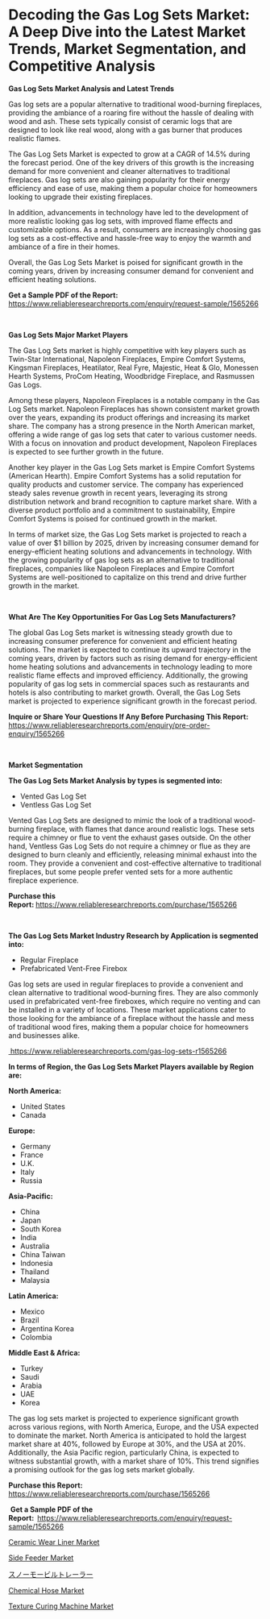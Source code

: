 <p><h1>Decoding the Gas Log Sets Market: A Deep Dive into the Latest Market Trends, Market Segmentation, and Competitive Analysis</h1></p><p><strong>Gas Log Sets Market Analysis and Latest Trends</strong></p>
<p><p>Gas log sets are a popular alternative to traditional wood-burning fireplaces, providing the ambiance of a roaring fire without the hassle of dealing with wood and ash. These sets typically consist of ceramic logs that are designed to look like real wood, along with a gas burner that produces realistic flames.</p><p>The Gas Log Sets Market is expected to grow at a CAGR of 14.5% during the forecast period. One of the key drivers of this growth is the increasing demand for more convenient and cleaner alternatives to traditional fireplaces. Gas log sets are also gaining popularity for their energy efficiency and ease of use, making them a popular choice for homeowners looking to upgrade their existing fireplaces.</p><p>In addition, advancements in technology have led to the development of more realistic looking gas log sets, with improved flame effects and customizable options. As a result, consumers are increasingly choosing gas log sets as a cost-effective and hassle-free way to enjoy the warmth and ambiance of a fire in their homes.</p><p>Overall, the Gas Log Sets Market is poised for significant growth in the coming years, driven by increasing consumer demand for convenient and efficient heating solutions.</p></p>
<p><strong>Get a Sample PDF of the Report:&nbsp;</strong> <a href="https://www.reliableresearchreports.com/enquiry/request-sample/1565266">https://www.reliableresearchreports.com/enquiry/request-sample/1565266</a></p>
<p>&nbsp;</p>
<p><strong>Gas Log Sets Major Market Players</strong></p>
<p><p>The Gas Log Sets market is highly competitive with key players such as Twin-Star International, Napoleon Fireplaces, Empire Comfort Systems, Kingsman Fireplaces, Heatilator, Real Fyre, Majestic, Heat & Glo, Monessen Hearth Systems, ProCom Heating, Woodbridge Fireplace, and Rasmussen Gas Logs.</p><p>Among these players, Napoleon Fireplaces is a notable company in the Gas Log Sets market. Napoleon Fireplaces has shown consistent market growth over the years, expanding its product offerings and increasing its market share. The company has a strong presence in the North American market, offering a wide range of gas log sets that cater to various customer needs. With a focus on innovation and product development, Napoleon Fireplaces is expected to see further growth in the future.</p><p>Another key player in the Gas Log Sets market is Empire Comfort Systems (American Hearth). Empire Comfort Systems has a solid reputation for quality products and customer service. The company has experienced steady sales revenue growth in recent years, leveraging its strong distribution network and brand recognition to capture market share. With a diverse product portfolio and a commitment to sustainability, Empire Comfort Systems is poised for continued growth in the market.</p><p>In terms of market size, the Gas Log Sets market is projected to reach a value of over $1 billion by 2025, driven by increasing consumer demand for energy-efficient heating solutions and advancements in technology. With the growing popularity of gas log sets as an alternative to traditional fireplaces, companies like Napoleon Fireplaces and Empire Comfort Systems are well-positioned to capitalize on this trend and drive further growth in the market.</p></p>
<p>&nbsp;</p>
<p><strong>What Are The Key Opportunities For Gas Log Sets Manufacturers?</strong></p>
<p><p>The global Gas Log Sets market is witnessing steady growth due to increasing consumer preference for convenient and efficient heating solutions. The market is expected to continue its upward trajectory in the coming years, driven by factors such as rising demand for energy-efficient home heating solutions and advancements in technology leading to more realistic flame effects and improved efficiency. Additionally, the growing popularity of gas log sets in commercial spaces such as restaurants and hotels is also contributing to market growth. Overall, the Gas Log Sets market is projected to experience significant growth in the forecast period.</p></p>
<p><strong>Inquire or Share Your Questions If Any Before Purchasing This Report:</strong> <a href="https://www.reliableresearchreports.com/enquiry/pre-order-enquiry/1565266">https://www.reliableresearchreports.com/enquiry/pre-order-enquiry/1565266</a></p>
<p>&nbsp;</p>
<p><strong>Market Segmentation</strong></p>
<p><strong>The Gas Log Sets Market Analysis by types is segmented into:</strong></p>
<p><ul><li>Vented Gas Log Set</li><li>Ventless Gas Log Set</li></ul></p>
<p><p>Vented Gas Log Sets are designed to mimic the look of a traditional wood-burning fireplace, with flames that dance around realistic logs. These sets require a chimney or flue to vent the exhaust gases outside. On the other hand, Ventless Gas Log Sets do not require a chimney or flue as they are designed to burn cleanly and efficiently, releasing minimal exhaust into the room. They provide a convenient and cost-effective alternative to traditional fireplaces, but some people prefer vented sets for a more authentic fireplace experience.</p></p>
<p><strong>Purchase this Report:&nbsp;</strong><a href="https://www.reliableresearchreports.com/purchase/1565266">https://www.reliableresearchreports.com/purchase/1565266</a></p>
<p>&nbsp;</p>
<p><strong>The Gas Log Sets Market Industry Research by Application is segmented into:</strong></p>
<p><ul><li>Regular Fireplace</li><li>Prefabricated Vent-Free Firebox</li></ul></p>
<p><p>Gas log sets are used in regular fireplaces to provide a convenient and clean alternative to traditional wood-burning fires. They are also commonly used in prefabricated vent-free fireboxes, which require no venting and can be installed in a variety of locations. These market applications cater to those looking for the ambiance of a fireplace without the hassle and mess of traditional wood fires, making them a popular choice for homeowners and businesses alike.</p></p>
<p><a href="https://www.reliableresearchreports.com/gas-log-sets-r1565266">&nbsp;https://www.reliableresearchreports.com/gas-log-sets-r1565266</a></p>
<p><strong>In terms of Region, the Gas Log Sets Market Players available by Region are:</strong></p>
<p>
    <p> <strong> North America: </strong>
        <ul>
            <li>United States</li>
            <li>Canada</li>
        </ul>
        </p> 
    <p> <strong> Europe: </strong>
        <ul>
            <li>Germany</li>
            <li>France</li>
            <li>U.K.</li>
            <li>Italy</li>
            <li>Russia</li>
        </ul>
        </p> 
    <p> <strong> Asia-Pacific: </strong>
        <ul>
            <li>China</li>
            <li>Japan</li>
            <li>South Korea</li>
            <li>India</li>
            <li>Australia</li>
            <li>China Taiwan</li>
            <li>Indonesia</li>
            <li>Thailand</li>
            <li>Malaysia</li>
        </ul>
        </p> 
    <p> <strong> Latin America: </strong>
        <ul>
            <li>Mexico</li>
            <li>Brazil</li>
            <li>Argentina Korea</li>
            <li>Colombia</li>
        </ul>
        </p> 
    <p> <strong> Middle East & Africa: </strong>
        <ul>
            <li>Turkey</li>
            <li>Saudi</li>
            <li>Arabia</li>
            <li>UAE</li>
            <li>Korea</li>
        </ul>
    </p>
    </p>
<p><p>The gas log sets market is projected to experience significant growth across various regions, with North America, Europe, and the USA expected to dominate the market. North America is anticipated to hold the largest market share at 40%, followed by Europe at 30%, and the USA at 20%. Additionally, the Asia Pacific region, particularly China, is expected to witness substantial growth, with a market share of 10%. This trend signifies a promising outlook for the gas log sets market globally.</p></p>
<p><strong>Purchase this Report: </strong><a href="https://www.reliableresearchreports.com/purchase/1565266">https://www.reliableresearchreports.com/purchase/1565266</a></p>
<p>&nbsp;<strong>Get a Sample PDF of the Report:&nbsp;&nbsp;</strong><a href="https://www.reliableresearchreports.com/enquiry/request-sample/1565266">https://www.reliableresearchreports.com/enquiry/request-sample/1565266</a></p>
<p><strong></strong></p>
<p><p><a href="https://issuu.com/reportprime-2/docs/ceramic-wear-liner-market-size-2030.pptx">Ceramic Wear Liner Market</a></p><p><a href="https://github.com/cecuraprangm/Market-Research-Report-List-2/blob/main/side-feeder-market.md">Side Feeder Market</a></p><p><a href="https://github.com/lrlmopnhwd79300/Market-Research-Report-List-1/blob/main/326297726825.md">スノーモービルトレーラー</a></p><p><a href="https://issuu.com/reportprime-2/docs/chemical-hose-market-size-2030.pptx">Chemical Hose Market</a></p><p><a href="https://github.com/fiixsa/Market-Research-Report-List-2/blob/main/texture-curing-machine-market.md">Texture Curing Machine Market</a></p></p>